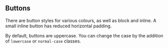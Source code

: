 ## Buttons

There are button styles for various colours, as well as block and inline. A small inline button has reduced horizontal padding.

By default, buttons are uppercase. You can change the case by the addition of `lowercase` or `normal-case` classes.
